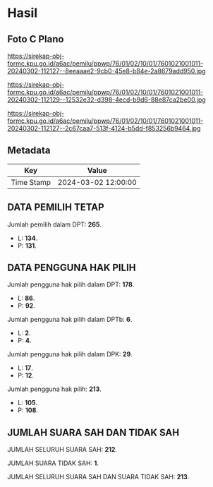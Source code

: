 # Hasil

## Foto C Plano

https://sirekap-obj-formc.kpu.go.id/a6ac/pemilu/ppwp/76/01/02/10/01/7601021001011-20240302-112127--8eeaaae2-9cb0-45e8-b84e-2a8679add950.jpg

https://sirekap-obj-formc.kpu.go.id/a6ac/pemilu/ppwp/76/01/02/10/01/7601021001011-20240302-112129--12532e32-d398-4ecd-b9d6-88e87ca2be00.jpg

https://sirekap-obj-formc.kpu.go.id/a6ac/pemilu/ppwp/76/01/02/10/01/7601021001011-20240302-112127--2c67caa7-513f-4124-b5dd-f853256b9464.jpg


## Metadata

| Key        | Value               |
| ---------- | ------------------- |
| Time Stamp | 2024-03-02 12:00:00 |


## DATA PEMILIH TETAP

Jumlah pemilih dalam DPT: **265**.
 * L: **134**.
 * P: **131**.

## DATA PENGGUNA HAK PILIH

Jumlah pengguna hak pilih dalam DPT: **178**.
 * L: **86**.
 * P: **92**.

Jumlah pengguna hak pilih dalam DPTb: **6**.
 * L: **2**.
 * P: **4**.

Jumlah pengguna hak pilih dalam DPK: **29**.
 * L: **17**.
 * P: **12**.

Jumlah pengguna hak pilih: **213**.
 * L: **105**.
 * P: **108**.

## JUMLAH SUARA SAH DAN TIDAK SAH

JUMLAH SELURUH SUARA SAH: **212**.

JUMLAH SUARA TIDAK SAH: **1**.

JUMLAH SELURUH SUARA SAH DAN SUARA TIDAK SAH: **213**.


